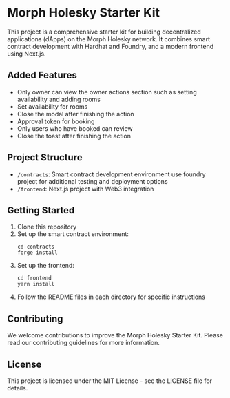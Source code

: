 # Morph Holesky Starter Kit

This project is a comprehensive starter kit for building decentralized applications (dApps) on the Morph Holesky network. It combines smart contract development with Hardhat and Foundry, and a modern frontend using Next.js.

## Added Features

- Only owner can view the owner actions section such as setting availability and adding rooms
- Set availability for rooms
- Close the modal after finishing the action
- Approval token for booking
- Only users who have booked can review
- Close the toast after finishing the action

## Project Structure

- `/contracts`: Smart contract development environment use foundry project for additional testing and deployment options
- `/frontend`: Next.js project with Web3 integration

## Getting Started

1. Clone this repository
2. Set up the smart contract environment:
   ```
   cd contracts
   forge install
   ```
3. Set up the frontend:
   ```
   cd frontend
   yarn install
   ```
4. Follow the README files in each directory for specific instructions

## Contributing

We welcome contributions to improve the Morph Holesky Starter Kit. Please read our contributing guidelines for more information.

## License

This project is licensed under the MIT License - see the LICENSE file for details.

